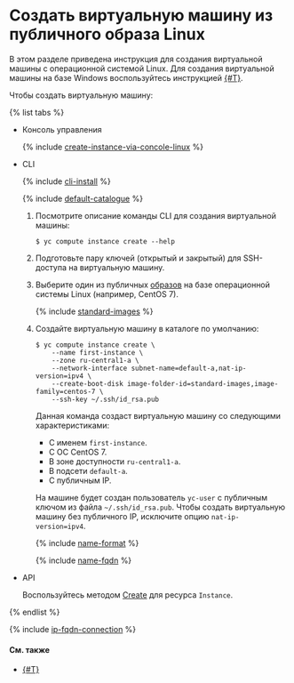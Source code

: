 # Создать виртуальную машину из публичного образа Linux

В этом разделе приведена инструкция для создания виртуальной машины с операционной системой Linux. Для создания виртуальной машины на базе Windows воспользуйтесь инструкцией [{#T}](create-windows-vm.md).

Чтобы создать виртуальную машину:

{% list tabs %}

- Консоль управления

  {% include [create-instance-via-concole-linux](../../_includes_service/create-instance-via-concole-linux.md) %}

- CLI

  {% include [cli-install](../../../_includes/cli-install.md) %}

  {% include [default-catalogue](../../../_includes/default-catalogue.md) %}

  1. Посмотрите описание команды CLI для создания виртуальной машины:

      ```
      $ yc compute instance create --help
      ```

  1. Подготовьте пару ключей (открытый и закрытый) для SSH-доступа на виртуальную машину.
  1. Выберите один из публичных [образов](../images-with-pre-installed-software/get-list.md) на базе операционной системы Linux (например, CentOS 7).

      {% include [standard-images](../../../_includes/standard-images.md) %}

  1.  Создайте виртуальную машину в каталоге по умолчанию:

      ```
      $ yc compute instance create \
          --name first-instance \
          --zone ru-central1-a \
          --network-interface subnet-name=default-a,nat-ip-version=ipv4 \
          --create-boot-disk image-folder-id=standard-images,image-family=centos-7 \
          --ssh-key ~/.ssh/id_rsa.pub
      ```

      Данная команда создаст виртуальную машину со следующими характеристиками:

      - С именем `first-instance`.
      - С OC CentOS 7.
      - В зоне доступности `ru-central1-a`.
      - В подсети `default-a`.
      - С публичным IP.

      На машине будет создан пользователь `yc-user` с публичным ключом из файла `~/.ssh/id_rsa.pub`. Чтобы создать виртуальную машину без публичного IP, исключите опцию `nat-ip-version=ipv4`.

      {% include [name-format](../../../_includes/name-format.md) %}

      {% include [name-fqdn](../../../_includes/compute/name-fqdn.md) %}

- API

  Воспользуйтесь методом [Create](../../api-ref/Instance/create.md) для ресурса `Instance`.

{% endlist %}

{% include [ip-fqdn-connection](../../../_includes/ip-fqdn-connection.md) %}

#### См. также

- [{#T}](../vm-connect/ssh.md)
